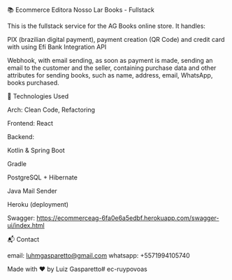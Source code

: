 📚 Ecommerce Editora Nosso Lar Books - Fullstack

This is the fullstack service for the AG Books online store. It handles:

PIX (brazilian digital payment), payment creation (QR Code) and credit card with using Efí Bank Integration API

Webhook, with email sending, as soon as payment is made, sending an email to the customer and the seller, containing purchase data and other attributes for sending books, such as name, address, email, WhatsApp, books purchased.


🚀 Technologies Used

Arch: Clean Code, Refactoring

Frontend: React

Backend:

Kotlin & Spring Boot

Gradle

PostgreSQL + Hibernate

Java Mail Sender

Heroku (deployment)

Swagger: https://ecommerceag-6fa0e6a5edbf.herokuapp.com/swagger-ui/index.html

📬 Contact

email: luhmgasparetto@gmail.com
whatsapp: +5571994105740

Made with ❤️ by Luiz Gasparetto# ec-ruypovoas
